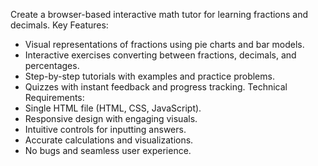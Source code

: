 Create a browser-based interactive math tutor for learning fractions and decimals.
Key Features:
* Visual representations of fractions using pie charts and bar models.
* Interactive exercises converting between fractions, decimals, and percentages.
* Step-by-step tutorials with examples and practice problems.
* Quizzes with instant feedback and progress tracking.
Technical Requirements:
* Single HTML file (HTML, CSS, JavaScript).
* Responsive design with engaging visuals.
* Intuitive controls for inputting answers.
* Accurate calculations and visualizations.
* No bugs and seamless user experience.